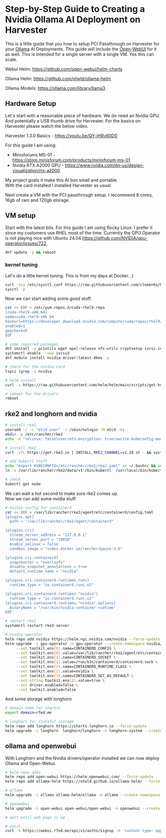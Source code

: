 # Step-by-Step Guide to Creating a Nvidia Ollama AI Deployment on Harvester

This is a little guide that you how to setup PCI Passthrough on Harvester for your [Ollama](https://www.ollama.com/) AI Deployments. This guide will include the [Open-WebUI](https://github.com/open-webui/open-webui) for it as well. This is intended for a single server with a single VM. Yes this can scale.

Webui Helm: https://github.com/open-webui/helm-charts

Ollama Helm: https://github.com/otwld/ollama-helm

Ollama Models: https://ollama.com/library/llama3

## Hardware Setup

Let's start with a reasonable piece of hardware. We do need an Nvidia GPU. And potentially a USB thumb drive for Harvester. For the basics on Harvester please watch the below video.

Harvester 1.3.0 Basics - https://youtu.be/QY-jHRv60D0

For this guide I am using:
- Minisforums MS-01 - https://store.minisforum.com/products/minisforum-ms-01
- Nvidia RTX A2000 GPU - https://www.nvidia.com/en-us/design-visualization/rtx-a2000

My project goals it make this AI box small and portable.  
With the card installed I installed Harvester as usual.

Next create a VM with the PCI passthrough setup. I recommend 8 cores, 16gb of ram and 120gb storage.

## VM setup

Start with the latest bits. For this guide I am using Rocky Linux. I prefer it since my customers use RHEL most of the time. Currently the GPU Operator is not playing nice with Ubuntu 24.04 https://github.com/NVIDIA/gpu-operator/issues/722.

```bash
dnf update -y && reboot
```

### kernel tuning

Let's do a little kernel tuning. This is from my days at Docker. ;)

```bash
curl -sLo /etc/sysctl.conf https://raw.githubusercontent.com/clemenko/hobbyfarm/main/kernel_tuning.txt
sysctl -p
```

Now we can start adding some good stuff.

```bash
cat << EOF > /etc/yum.repos.d/cuda-rhel9.repo
[cuda-rhel9-x86_64]
name=cuda-rhel9-x86_64
baseurl=https://developer.download.nvidia.com/compute/cuda/repos/rhel9/x86_64
enabled=1
gpgcheck=0
EOF

# some required packages
dnf install -y pciutils wget epel-release nfs-utils cryptsetup iscsi-initiator-utils
systemctl enable --now iscsid
dnf module install nvidia-driver:latest-dkms -y

# check for the nvidia card
lspci |grep -i nvidia

# helm install
curl -s https://raw.githubusercontent.com/helm/helm/main/scripts/get-helm-3 | bash

# reboot for the drivers
reboot
```

## rke2 and longhorn and nvidia

```bash
# install rke2
useradd -r -c "etcd user" -s /sbin/nologin -M etcd -U;
mkdir -p /etc/rancher/rke2
echo -e "selinux: false\nsecrets-encryption: true\nwrite-kubeconfig-mode: 0600\nstreaming-connection-idle-timeout: 5m\nkube-controller-manager-arg:\n- bind-address=127.0.0.1\n- use-service-account-credentials=true\n- tls-min-version=VersionTLS12\n- tls-cipher-suites=TLS_ECDHE_ECDSA_WITH_AES_128_GCM_SHA256,TLS_ECDHE_RSA_WITH_AES_128_GCM_SHA256,TLS_ECDHE_ECDSA_WITH_CHACHA20_POLY1305,TLS_ECDHE_RSA_WITH_AES_256_GCM_SHA384,TLS_ECDHE_RSA_WITH_CHACHA20_POLY1305,TLS_ECDHE_ECDSA_WITH_AES_256_GCM_SHA384\nkube-scheduler-arg:\n- tls-min-version=VersionTLS12\n- tls-cipher-suites=TLS_ECDHE_ECDSA_WITH_AES_128_GCM_SHA256,TLS_ECDHE_RSA_WITH_AES_128_GCM_SHA256,TLS_ECDHE_ECDSA_WITH_CHACHA20_POLY1305,TLS_ECDHE_RSA_WITH_AES_256_GCM_SHA384,TLS_ECDHE_RSA_WITH_CHACHA20_POLY1305,TLS_ECDHE_ECDSA_WITH_AES_256_GCM_SHA384\nkube-apiserver-arg:\n- tls-min-version=VersionTLS12\n- tls-cipher-suites=TLS_ECDHE_ECDSA_WITH_AES_128_GCM_SHA256,TLS_ECDHE_RSA_WITH_AES_128_GCM_SHA256,TLS_ECDHE_ECDSA_WITH_CHACHA20_POLY1305,TLS_ECDHE_RSA_WITH_AES_256_GCM_SHA384,TLS_ECDHE_RSA_WITH_CHACHA20_POLY1305,TLS_ECDHE_ECDSA_WITH_AES_256_GCM_SHA384\n- authorization-mode=RBAC,Node\n- anonymous-auth=false\nkubelet-arg:\n- protect-kernel-defaults=true\n- read-only-port=0\n- authorization-mode=Webhook" > /etc/rancher/rke2/config.yaml

# install rke2
curl -sfL https://get.rke2.io | INSTALL_RKE2_CHANNEL=v1.28 sh - && systemctl enable --now rke2-server.service 

# add kubectl stuff
echo "export KUBECONFIG=/etc/rancher/rke2/rke2.yaml" >> ~/.bashrc && source ~/.bashrc
ln -s /var/lib/rancher/rke2/data/v1*/bin/kubectl  /usr/local/bin/kubectl

# check 
kubectl get node
```

We can wait a hot second to make sure rke2 comes up.  
Now we can add some nvidia stuff.

```bash
# nvidia config for containerd
cat << EOF > /var/lib/rancher/rke2/agent/etc/containerd/config.toml
[plugins.opt]
  path = "/var/lib/rancher/rke2/agent/containerd"

[plugins.cri]
  stream_server_address = "127.0.0.1"
  stream_server_port = "10010"
  enable_selinux = false
  sandbox_image = "index.docker.io/rancher/pause:3.6"

[plugins.cri.containerd]
  snapshotter = "overlayfs"
  disable_snapshot_annotations = true
  default_runtime_name = "nvidia"

[plugins.cri.containerd.runtimes.runc]
  runtime_type = "io.containerd.runc.v2"

[plugins.cri.containerd.runtimes."nvidia"]
  runtime_type = "io.containerd.runc.v2"
[plugins.cri.containerd.runtimes."nvidia".options]
  BinaryName = "/usr/bin/nvidia-container-runtime"
EOF

# restart rke2
systemctl restart rke2-server

# nvidia operator
helm repo add nvidia https://helm.ngc.nvidia.com/nvidia --force-update
helm upgrade -i gpu-operator -n gpu-operator --create-namespace nvidia/gpu-operator \
     --set toolkit.env[0].name=CONTAINERD_CONFIG \
     --set toolkit.env[0].value=/var/lib/rancher/rke2/agent/etc/containerd/config.toml \
     --set toolkit.env[1].name=CONTAINERD_SOCKET \
     --set toolkit.env[1].value=/run/k3s/containerd/containerd.sock \
     --set toolkit.env[2].name=CONTAINERD_RUNTIME_CLASS \
     --set toolkit.env[2].value=nvidia \
     --set toolkit.env[3].name=CONTAINERD_SET_AS_DEFAULT \
     --set-string toolkit.env[3].value=true \
     --set driver.enabled=false \
     --set toolkit.enabled=false
```

And some storage with longhorn

```bash
# domain name for ingress
export domain=rfed.me

# longhorn for stateful storage
helm repo add longhorn https://charts.longhorn.io --force-update
helm upgrade -i longhorn  longhorn/longhorn -n longhorn-system --create-namespace --set ingress.enabled=true --set ingress.host=longhorn.$domain --set default.storageMinimalAvailablePercentage=25 --set default.storageOverProvisioningPercentage=200 --set defaultSettings.defaultReplicaCount=1
```

## ollama and openwebui

With Longhorn and the Nvidia drivers/operator installed we can now deploy Ollama and Open-Webui.

```bash
# helm repo adds
helm repo add open-webui https://helm.openwebui.com/ --force-update
helm repo add ollama-helm https://otwld.github.io/ollama-helm/ --force-update

# ollama
helm upgrade -i ollama ollama-helm/ollama -n ollama --create-namespace --set runtimeClassName=nvidia  --set ollama.gpu.enabled=true --set ollama.persistentVolume.enabled=true --set ollama.persistentVolume.size=30Gi --set ingress.enabled=true --set ingress.hosts[0].host=ollama.$domain --set ingress.hosts[0].paths[0].path=/ --set ingress.hosts[0].paths[0].pathType=Prefix

# openwebui
helm upgrade -i open-webui open-webui/open-webui -n openwebui --create-namespace --set ingress.enabled=true --set ingress.host=webui.$domain  --set persistentVolume.enabled=true --set persistence.size=5Gi --set ollama.enabled=false --set ollamaUrls[0]=http://ollama.ollama.svc.cluster.local:11434

# wait until web page is up

# until.....
curl -k https://webui.rfed.me/api/v1/auths/signup -H 'content-type: application/json' -d '{"name":"admin","email":"admin@rfed.io","password":"Pa22word"}'
```



